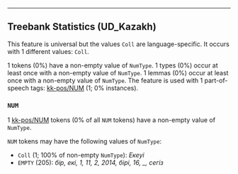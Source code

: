 

--------------------------------------------------------------------------------

## Treebank Statistics (UD_Kazakh)

This feature is universal but the values `Coll` are language-specific.
It occurs with 1 different values: `Coll`.

1 tokens (0%) have a non-empty value of `NumType`.
1 types (0%) occur at least once with a non-empty value of `NumType`.
1 lemmas (0%) occur at least once with a non-empty value of `NumType`.
The feature is used with 1 part-of-speech tags: [kk-pos/NUM]() (1; 0% instances).

### `NUM`

1 [kk-pos/NUM]() tokens (0% of all `NUM` tokens) have a non-empty value of `NumType`.

`NUM` tokens may have the following values of `NumType`:

* `Coll` (1; 100% of non-empty `NumType`): <em>Екеуі</em>
* `EMPTY` (205): <em>бір, екі, 1, 11, 2, 2014, бірі, 16, _, сегіз</em>


